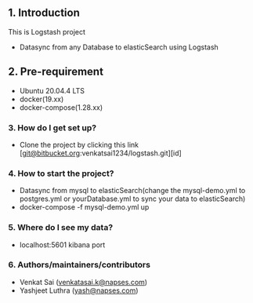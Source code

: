 
## 1. Introduction
This is Logstash project

- Datasync from any Database to elasticSearch using Logstash
## 2. Pre-requirement

- Ubuntu 20.04.4 LTS
- docker(19.xx)
- docker-compose(1.28.xx)


### 3. How do I get set up? ###

- Clone the project by clicking this link [git@bitbucket.org:venkatsai1234/logstash.git][id]

### 4. How to start the project? ###
 
- Datasync from mysql to elasticSearch(change the mysql-demo.yml to postgres.yml or yourDatabase.yml to sync your data to elasticSearch)
- docker-compose -f mysql-demo.yml up

### 5. Where do I see my data?  

- localhost:5601 kibana port


### 6. Authors/maintainers/contributors 

- Venkat Sai (venkatasai.k@napses.com)
- Yashjeet Luthra (yash@napses.com)
